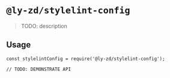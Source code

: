 # `@ly-zd/stylelint-config`

> TODO: description

## Usage

```
const stylelintConfig = require('@ly-zd/stylelint-config');

// TODO: DEMONSTRATE API
```
